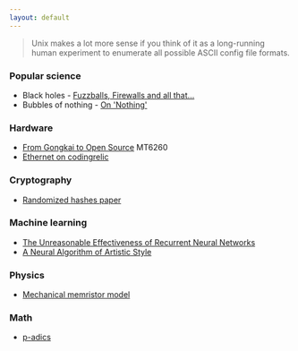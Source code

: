 ```yaml
---
layout: default
---
```


> Unix makes a lot more sense if you think of it as a long-running human experiment to enumerate all possible ASCII config file formats.

### Popular science

 * Black holes - [Fuzzballs, Firewalls and all that...](http://www.physics.ohio-state.edu/~mathur/fuzzballparadigm.pdf)
 * Bubbles of nothing - [On 'Nothing'](http://arxiv.org/pdf/1111.0301.pdf)

### Hardware

 * [From Gongkai to Open Source](http://www.bunniestudios.com/blog/?p=4297) MT6260
 * [Ethernet on codingrelic](http://codingrelic.geekhold.com/search/label/Ethernet)

### Cryptography

 * [Randomized hashes paper](http://webee.technion.ac.il/~hugo/rhash/implementation.pdf)

### Machine learning

 * [The Unreasonable Effectiveness of Recurrent Neural Networks](http://karpathy.github.io/2015/05/21/rnn-effectiveness/)
 * [A Neural Algorithm of Artistic Style](http://arxiv.org/pdf/1508.06576v1.pdf)

### Physics

 * [Mechanical memristor model](http://www.nature.com/srep/2015/150625/srep11657/pdf/srep11657.pdf)

### Math

 * [p-adics](http://ham.so/2015/07/03/p-adics.html)

